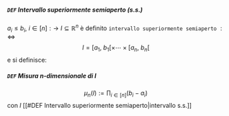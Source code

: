 ##### `DEF` Intervallo superiormente semiaperto (s.s.)
$a_i \leq b_i$, $i \in [n] :\rightarrow$ $I \subseteq \mathbb{R}^n$ è definito `intervallo superiormente semiaperto` $:\Leftrightarrow$
$$
I = [a_1,\ b_1[ \times \cdots \times [a_n,\ b_n[
$$
e si definisce:
##### `DEF` Misura n-dimensionale di I
$$
\mu_n(I) := \prod_{i \in [n]} (b_i - a_i)
$$
con $I$ [[#DEF Intervallo superiormente semiaperto|intervallo s.s.]]
